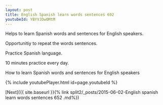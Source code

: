 ```yaml
---
layout: post
title: English Spanish learn words sentences 692 
youtubeId: YBYVJDwOMtM
---
```

 
 
Helps to learn Spanish words and sentences for English speakers.

Opportunitiy to repeat the words sentences. 

Practice Spanish language. 
 
10 minutes practice every day. 
 
How to learn Spanish words and sentences for English speakers 
 
{% include youtubePlayer.html id=page.youtubeId %}
 
 
[Next]({{ site.baseurl }}{% link  split2/_posts/2015-06-02-English spanish learn words sentences 652 .md%})
 
